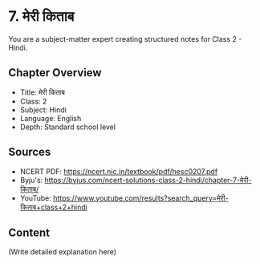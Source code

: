 # 7. मेरी किताब

You are a subject-matter expert creating structured notes for Class 2 - Hindi.

## Chapter Overview
- Title: मेरी किताब
- Class: 2
- Subject: Hindi
- Language: English
- Depth: Standard school level

## Sources
- NCERT PDF: https://ncert.nic.in/textbook/pdf/hesc0207.pdf
- Byju's: https://byjus.com/ncert-solutions-class-2-hindi/chapter-7-मेरी-किताब/
- YouTube: https://www.youtube.com/results?search_query=मेरी-किताब+class+2+hindi

## Content
(Write detailed explanation here)
